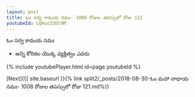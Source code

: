 ```yaml
---
layout: post
title: ఓం సర్వ కామయ నమః- 1008 రోజుల తపస్సులో రోజు 122
youtubeId: LQHuo33Dt9M
---
```

 
 
 ఓం సర్వ కామయ నమః  
 
 -  అన్ని కోరికల యొక్క వ్యక్తిత్వం ఎవరు 
 
  
 
  
 
 
 
 
 
 


{% include youtubePlayer.html id=page.youtubeId %}
 
[Next]({{ site.baseurl }}{% link  split2/_posts/2018-08-30-ఓం మహా నాధాయ నమః- 1008 రోజుల తపస్సులో రోజు 121.md%})
 
